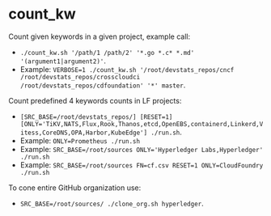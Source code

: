 # count_kw

Count given keywords in a given project, example call:

- `./count_kw.sh '/path/1 /path/2' '*.go *.c* *.md' '(argument1|argument2)'`.
- Example: `VERBOSE=1 ./count_kw.sh '/root/devstats_repos/cncf /root/devstats_repos/crosscloudci /root/devstats_repos/cdfoundation' '*' master`.

Count predefined 4 keywords counts in LF projects:

- `[SRC_BASE=/root/devstats_repos/] [RESET=1] [ONLY='TiKV,NATS,Flux,Rook,Thanos,etcd,OpenEBS,containerd,Linkerd,Vitess,CoreDNS,OPA,Harbor,KubeEdge'] ./run.sh`.
- Example: `ONLY=Prometheus ./run.sh`
- Example: `SRC_BASE=/root/sources ONLY='Hyperledger Labs,Hyperledger' ./run.sh`
- Example: `SRC_BASE=/root/sources FN=cf.csv RESET=1 ONLY=CloudFoundry ./run.sh`

To cone entire GitHub organization use:

- `SRC_BASE=/root/sources/ ./clone_org.sh hyperledger`.

